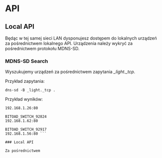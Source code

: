 # API

## Local API

Będąc w tej samej sieci LAN dysponujesz dostępem do lokalnych urządzeń za pośrednictwem lokalnego API. Urządzenia należy wykryć za pośrednictwem protokołu MDNS-SD.

### MDNS-SD Search

Wyszukujemy urządzeń za pośrednictwem zapytania *_light._tcp*.

Przykład zapytania:

```dns-sd -B _light._tcp .```

Przykład wyników:

```BITOAD_SWITCH_9047975
192.168.1.26:80

BITOAD_SWITCH_92824
192.168.1.62:80

BITOAD_SWITCH_92917
192.168.1.56:80 ```

### Local API

Za pośrednictwem 
